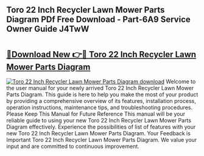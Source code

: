 ## Toro 22 Inch Recycler Lawn Mower Parts Diagram PDf Free Download - Part-6A9 Service Owner Guide J4TwW

# <h2><a href="http://dfnhed1.blite.top/?on=Toro+22+Inch+Recycler+Lawn+Mower+Parts+Diagram">🔗Download New 👉🔴 Toro 22 Inch Recycler Lawn Mower Parts Diagram</a></h2>

[![Toro 22 Inch Recycler Lawn Mower Parts Diagram download](https://i.imgur.com/lujVjoI.png)](http://dfnhed1.blite.top/?on=Toro+22+Inch+Recycler+Lawn+Mower+Parts+Diagram)
Welcome to the user manual for your newly arrived Toro 22 Inch Recycler Lawn Mower Parts Diagram. This guide is here to help you make the most of your product by providing a comprehensive overview of its features, installation process, operation instructions, maintenance tips, and troubleshooting procedures. Please Keep This Manual for Future Reference This manual will be your reliable guide to using your new Toro 22 Inch Recycler Lawn Mower Parts Diagram effectively. Experience the possibilities of list of features with your new Toro 22 Inch Recycler Lawn Mower Parts Diagram. Your Feedback is Important Toro 22 Inch Recycler Lawn Mower Parts Diagram. We value your input and are committed to continuous improvement.
